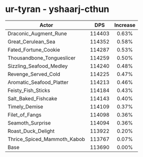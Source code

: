 # ur-tyran - yshaarj-cthun
| Actor | DPS | Increase |
|---|:---:|:---:|
|Draconic_Augment_Rune|114403|0.63%|
|Great_Cerulean_Sea|114352|0.58%|
|Fated_Fortune_Cookie|114287|0.53%|
|Thousandbone_Tongueslicer|114259|0.50%|
|Sizzling_Seafood_Medley|114240|0.48%|
|Revenge_Served_Cold|114225|0.47%|
|Aromatic_Seafood_Platter|114213|0.46%|
|Feisty_Fish_Sticks|114184|0.43%|
|Salt_Baked_Fishcake|114143|0.40%|
|Timely_Demise|114109|0.37%|
|Filet_of_Fangs|114098|0.36%|
|Seamoth_Surprise|114094|0.36%|
|Roast_Duck_Delight|113922|0.20%|
|Thrice_Spiced_Mammoth_Kabob|113767|0.07%|
|Base|113690|0.00%|
